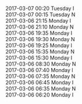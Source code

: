 2017-03-07 00:20 Tuesday  I  
2017-03-07 00:15 Tuesday  N  
2017-03-06 21:15 Monday  I  
2017-03-06 21:10 Monday  N  
2017-03-06 19:35 Monday  I  
2017-03-06 19:30 Monday  N  
2017-03-06 19:25 Monday  I  
2017-03-06 15:35 Monday  N  
2017-03-06 15:30 Monday  I  
2017-03-06 08:30 Monday  N  
2017-03-06 07:40 Monday  I  
2017-03-06 07:35 Monday  N  
2017-03-06 06:45 Monday  I  
2017-03-06 06:35 Monday  N  
2017-03-06 06:20 Monday  I  
